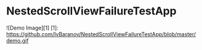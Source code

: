 NestedScrollViewFailureTestApp
===============

![Demo Image][1]
[1]: https://github.com/IvBaranov/NestedScrollViewFailureTestApp/blob/master/demo.gif